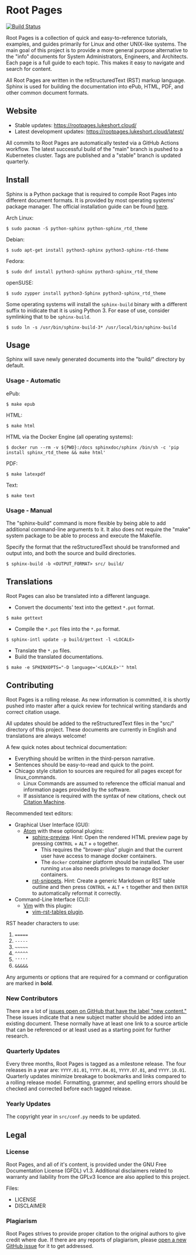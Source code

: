 # Root Pages

[![Build Status](https://github.com/LukeShortCloud/rootpages/actions/workflows/main.yaml/badge.svg)](https://github.com/LukeShortCloud/rootpages/actions/workflows/main.yaml)

Root Pages is a collection of quick and easy-to-reference tutorials, examples, and guides primarily for Linux and other UNIX-like systems. The main goal of this project is to provide a more general purpose alternative to the "info" documents for System Administrators, Engineers, and Architects. Each page is a full guide to each topic. This makes it easy to navigate and search for content.

All Root Pages are written in the reStructuredText (RST) markup language. Sphinx is used for building the documentation into ePub, HTML, PDF, and other common document formats.

## Website

* Stable updates: https://rootpages.lukeshort.cloud/
* Latest development updates: https://rootpages.lukeshort.cloud/latest/

All commits to Root Pages are automatically tested via a GitHub Actions workflow. The latest successful build of the "main" branch is pushed to a Kubernetes cluster. Tags are published and a "stable" branch is updated quarterly.

## Install

Sphinx is a Python package that is required to compile Root Pages into different document formats. It is provided by most operating systems' package manager. The official installation guide can be found [here](http://www.sphinx-doc.org/en/stable/install.html).

Arch Linux:

```
$ sudo pacman -S python-sphinx python-sphinx_rtd_theme
```

Debian:

```
$ sudo apt-get install python3-sphinx python3-sphinx-rtd-theme
```

Fedora:

```
$ sudo dnf install python3-sphinx python3-sphinx_rtd_theme
```

openSUSE:

```
$ sudo zypper install python3-Sphinx python3-sphinx_rtd_theme
```

Some operating systems will install the `sphinx-build` binary with a different suffix to inidicate that it is using Python 3. For ease of use, consider symlinking that to be `sphinx-build`.

```
$ sudo ln -s /usr/bin/sphinx-build-3* /usr/local/bin/sphinx-build
```

## Usage

Sphinx will save newly generated documents into the "build/" directory by default.

### Usage - Automatic

ePub:
```
$ make epub
```

HTML:
```
$ make html
```

HTML via the Docker Engine (all operating systems):

```
$ docker run --rm -v ${PWD}:/docs sphinxdoc/sphinx /bin/sh -c 'pip install sphinx_rtd_theme && make html'
```

PDF:
```
$ make latexpdf
```

Text:
```
$ make text
```

### Usage - Manual

The "sphinx-build" command is more flexible by being able to add additional command-line arguments to it. It also does not require the "make" system package to be able to process and execute the Makefile.

Specify the format that the reStructuredText should be transformed and output into, and both the source and build directories.

```
$ sphinx-build -b <OUTPUT_FORMAT> src/ build/
```

## Translations

Root Pages can also be translated into a different language.

* Convert the documents' text into the gettext `*.pot` format.

```
$ make gettext
```

* Compile the `*.pot` files into the `*.po` format.

```
$ sphinx-intl update -p build/gettext -l <LOCALE>
```

* Translate the `*.po` files.
* Build the translated documentations.

```
$ make -e SPHINXOPTS="-D language='<LOCALE>'" html
```

## Contributing

Root Pages is a rolling release. As new information is committed, it is shortly pushed into master after a quick review for technical writing standards and correct citation usage.

All updates should be added to the reStructuredText files in the "src/" directory of this project. These documents are currently in English and translations are always welcome!

A few quick notes about technical documentation:

* Everything should be written in the third-person narrative.
* Sentences should be easy-to-read and quick to the point.
* Chicago style citation to sources are required for all pages except for linux_commands.
    * Linux Commands are assumed to reference the official manual and information pages provided by the software.
    * If assistance is required with the syntax of new citations, check out [Citation Machine](http://www.citationmachine.net/chicago).

Recommended text editors:

* Graphical User Interface (GUI):
    * [Atom](https://atom.io/) with these optional plugins:
        * [sphinx-preview](https://atom.io/packages/sphinx-preview). Hint: Open the rendered HTML preview page by pressing `CONTROL` + `ALT` + `o` together.
            * This requires the "brower-plus" plugin and that the current user have access to manage docker containers.
            * The ``docker`` container platform should be installed. The user running ``atom`` also needs privileges to manage docker containers.
        * [rst-snippets](https://atom.io/packages/rst-snippets). Hint: Create a generic Markdown or RST table outline and then press `CONTROL` + `ALT` + `t` together and then `ENTER` to automatically reformat it correctly.
* Command-Line Interface (CLI):
    * [Vim](https://github.com/vim/vim) with this plugin:
        * [vim-rst-tables plugin](https://github.com/nvie/vim-rst-tables).

RST header characters to use:

1. `=====`
2. `-----`
3. `~~~~~`
4. `^^^^^`
5. `'''''`
6. `&&&&&`

Any arguments or options that are required for a command or configuration are marked in **bold**.

### New Contributors

There are a lot of [issues open on GitHub that have the label "new content."](https://github.com/LukeShortCloud/rootpages/issues?q=is%3Aopen+is%3Aissue+label%3A%22new+content%22) These issues indicate that a new subject matter should be added into an existing document. These normally have at least one link to a source article that can be referenced or at least used as a starting point for further research.

### Quarterly Updates

Every three months, Root Pages is tagged as a milestone release. The four releases in a year are: `YYYY.01.01`, `YYYY.04.01`, `YYYY.07.01`, and `YYYY.10.01`. Quarterly updates minimize breakage to bookmarks and links compared to a rolling release model. Formatting, grammer, and spelling errors should be checked and corrected before each tagged release.

### Yearly Updates

The copyright year in `src/conf.py` needs to be updated.

## Legal

### License

Root Pages, and all of it's content, is provided under the GNU Free Documentation License (GFDL) v1.3. Additional disclaimers related to warranty and liability from the GPLv3 licence are also applied to this project.

Files:

* LICENSE
* DISCLAIMER

### Plagiarism

Root Pages strives to provide proper citation to the original authors to give credit where due. If there are any reports of plagiarism, please [open a new GitHub issue](https://github.com/LukeShortCloud/rootpages/issues) for it to get addressed.
